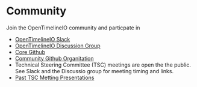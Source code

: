 # Community

Join the OpenTimelineIO community and particpate in 

* [OpenTimelineIO Slack](https://academysoftwarefdn.slack.com/messages/CMQ9J4BQC)
* [OpenTimelineIO Discussion Group ](https://lists.aswf.io/g/otio-discussion)
* [Core Github](https://github.com/AcademySoftwareFoundation/OpenTimelineIO/)
* [Community Github Organitation](https://github.com/OpenTimelineIO/)
* Technical Steering Committee (TSC) meetings are open the the public. See Slack and the Discussio group for meeting timing and links.
* [Past TSC Metting Presentations](https://github.com/AcademySoftwareFoundation/OpenTimelineIO/wiki/Presentations)
